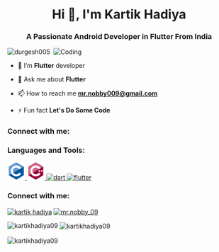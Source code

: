 <h1 align="center">Hi 👋, I'm Kartik Hadiya</h1>
<h3 align="center">A Passionate Android Developer in Flutter From India</h3>
<img align="right" alt="Coding" width="400" src="https://cdn.dribbble.com/users/1162077/screenshots/3848914/programmer.gif">

<p align="left"> <img src="https://komarev.com/ghpvc/?username=durgesh005&label=Profile%20views&color=0e75b6&style=flat" alt="durgesh005" /> </p>

- 🌱 I’m   **Flutter** developer

- 💬 Ask me about **Flutter**

- 📫 How to reach me **mr.nobby009@gmail.com**

- ⚡ Fun fact **Let's Do Some Code**

<h3 align="left">Connect with me:</h3>
<p align="left">
</p>


   <h3 align="left">Languages and Tools:</h3>
<p align="left"> <a href="https://www.cprogramming.com/" target="_blank" rel="noreferrer"> <img src="https://raw.githubusercontent.com/devicons/devicon/master/icons/c/c-original.svg" alt="c" width="40" height="40"/> </a> <a href="https://www.w3schools.com/cpp/" target="_blank" rel="noreferrer"> <img src="https://raw.githubusercontent.com/devicons/devicon/master/icons/cplusplus/cplusplus-original.svg" alt="cplusplus" width="40" height="40"/> </a> <a href="https://dart.dev" target="_blank" rel="noreferrer"> <img src="https://www.vectorlogo.zone/logos/dartlang/dartlang-icon.svg" alt="dart" width="40" height="40"/> </a> <a href="https://flutter.dev" target="_blank" rel="noreferrer"> <img src="https://www.vectorlogo.zone/logos/flutterio/flutterio-icon.svg" alt="flutter" width="40" height="40"/> </a> </p>

<h3 align="left">Connect with me:</h3>
<p align="left">
<a href="https://linkedin.com/in/kartik hadiya" target="blank"><img align="center" src="https://raw.githubusercontent.com/rahuldkjain/github-profile-readme-generator/master/src/images/icons/Social/linked-in-alt.svg" alt="kartik hadiya" height="30" width="40" /></a>
<a href="https://instagram.com/mr.nobby_09" target="blank"><img align="center" src="https://raw.githubusercontent.com/rahuldkjain/github-profile-readme-generator/master/src/images/icons/Social/instagram.svg" alt="mr.nobby_09" height="30" width="40" /></a>
</p>


 
<p><img align="left" src="https://github-readme-stats.vercel.app/api/top-langs?username=kartikhadiya09&show_icons=true&locale=en&layout=compact" alt="kartikhadiya09" /></p>

<p>&nbsp;<img align="center" src="https://github-readme-stats.vercel.app/api?username=kartikhadiya09&show_icons=true&locale=en" alt="kartikhadiya09" /></p>

<p><img align="center" src="https://github-readme-streak-stats.herokuapp.com/?user=kartikhadiya09&" alt="kartikhadiya09" /></p>
  

